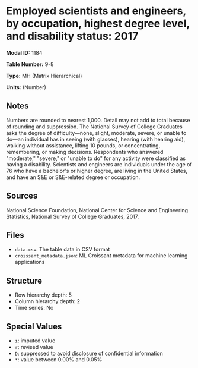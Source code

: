 # Employed scientists and engineers, by occupation, highest degree level, and disability status: 2017

**Modal ID:** 1184

**Table Number:** 9-8

**Type:** MH (Matrix Hierarchical)

**Units:** (Number)

## Notes

Numbers are rounded to nearest 1,000. Detail may not add to total because of rounding and suppression. The National Survey of College Graduates asks the degree of difficulty—none, slight, moderate, severe, or unable to do—an individual has in seeing (with glasses), hearing (with hearing aid), walking without assistance, lifting 10 pounds, or concentrating, remembering, or making decisions. Respondents who answered "moderate," "severe," or "unable to do" for any activity were classified as having a disability. Scientists and engineers are individuals under the age of 76 who have a bachelor's or higher degree, are living in the United States, and have an S&E or S&E-related degree or occupation.

## Sources

National Science Foundation, National Center for Science and Engineering Statistics, National Survey of College Graduates, 2017.

## Files

- `data.csv`: The table data in CSV format
- `croissant_metadata.json`: ML Croissant metadata for machine learning applications

## Structure

- Row hierarchy depth: 5
- Column hierarchy depth: 2
- Time series: No

## Special Values

- `i`: imputed value
- `r`: revised value
- `D`: suppressed to avoid disclosure of confidential information
- `*`: value between 0.00% and 0.05%

